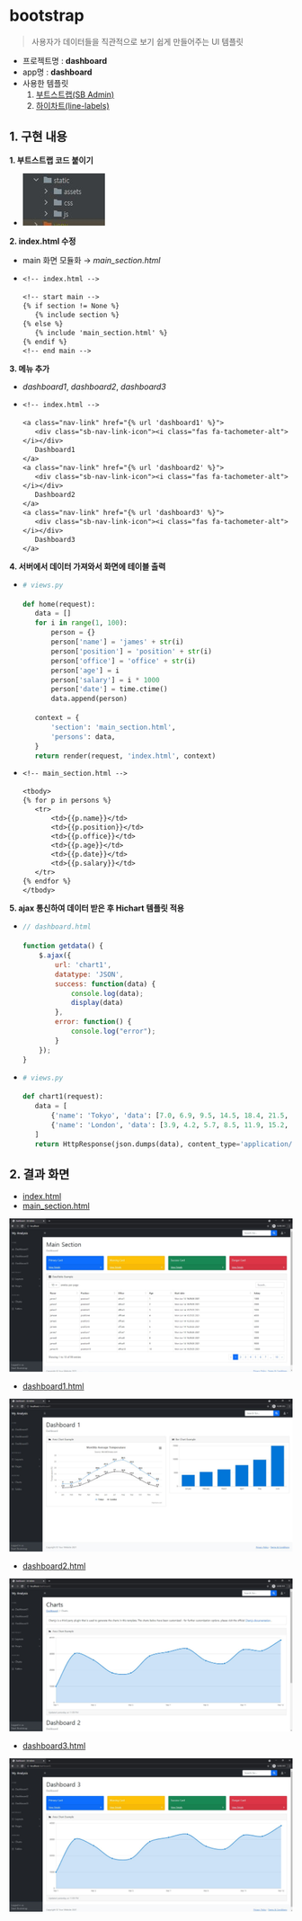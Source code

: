 

# bootstrap

> 사용자가 데이터들을 직관적으로 보기 쉽게 만들어주는 UI 템플릿

- 프로젝트명 : **dashboard**
- app명 : **dashboard**
- 사용한 템플릿
  1. [부트스트랩(SB Admin)](https://startbootstrap.com/template/sb-admin)
  2. [하이차트(line-labels)](https://www.highcharts.com/demo/line-labels)





## 1. 구현 내용

**1. 부트스트랩 코드 붙이기**

   - ![bootstrap00](md-images/bootstrap00.JPG)

     

**2. index.html 수정**

   - main 화면 모듈화 → *main_section.html*

   - ```django
     <!-- index.html -->
     
     <!-- start main -->
     {% if section != None %}
     	{% include section %}
     {% else %}
     	{% include 'main_section.html' %}
     {% endif %}
     <!-- end main -->
     ```


**3. 메뉴 추가**

   - *dashboard1*, *dashboard2*, *dashboard3*

   - ```django
     <!-- index.html -->
     
     <a class="nav-link" href="{% url 'dashboard1' %}">
     	<div class="sb-nav-link-icon"><i class="fas fa-tachometer-alt"></i></div>
     	Dashboard1
     </a>
     <a class="nav-link" href="{% url 'dashboard2' %}">
     	<div class="sb-nav-link-icon"><i class="fas fa-tachometer-alt"></i></div>
     	Dashboard2
     </a>
     <a class="nav-link" href="{% url 'dashboard3' %}">
     	<div class="sb-nav-link-icon"><i class="fas fa-tachometer-alt"></i></div>
     	Dashboard3
     </a>
     ```


**4. 서버에서 데이터 가져와서 화면에 테이블 출력**

   - ```python
     # views.py
     
     def home(request):
     	data = []
     	for i in range(1, 100):
     		person = {}
     		person['name'] = 'james' + str(i)
     		person['position'] = 'position' + str(i)
     		person['office'] = 'office' + str(i)
     		person['age'] = i
     		person['salary'] = i * 1000
     		person['date'] = time.ctime()
     		data.append(person)
     
     	context = {
     		'section': 'main_section.html',
     		'persons': data,
     	}
     	return render(request, 'index.html', context)
     ```

   - ```django
     <!-- main_section.html -->
     
     <tbody>
     {% for p in persons %}
     	<tr>
     		<td>{{p.name}}</td>
     		<td>{{p.position}}</td>
     		<td>{{p.office}}</td>
     		<td>{{p.age}}</td>
     		<td>{{p.date}}</td>
     		<td>{{p.salary}}</td>
     	</tr>
     {% endfor %}
     </tbody>
     ```


**5. ajax 통신하여 데이터 받은 후 Hichart 템플릿 적용**

   - ```javascript
     // dashboard.html
     
     function getdata() {
         $.ajax({
             url: 'chart1',
             datatype: 'JSON',
             success: function(data) {
                 console.log(data);
                 display(data)
             },
             error: function() {
                 console.log("error");
             }
         });
     }
     ```

   - ```python
     # views.py
     
     def chart1(request):
     	data = [
     		{'name': 'Tokyo', 'data': [7.0, 6.9, 9.5, 14.5, 18.4, 21.5, 25.2, 26.5, 23.3, 18.3, 13.9, 9.6]},
     		{'name': 'London', 'data': [3.9, 4.2, 5.7, 8.5, 11.9, 15.2, 17.0, 16.6, 14.2, 10.3, 6.6, 4.8]}
     	]
     	return HttpResponse(json.dumps(data), content_type='application/json')
     ```





## 2. 결과 화면

- [index.html](./dashboard/templates/index.html)
- [main_section.html](./dashboard/templates/main_section.html)

![bootstrap01](md-images/bootstrap01.JPG)



- [dashboard1.html](./dashboard/templates/dashboard1.html)

![bootstrap02](md-images/bootstrap02.JPG)



- [dashboard2.html](./dashboard/templates/dashboard2.html)

![bootstrap03](md-images/bootstrap03.JPG)



- [dashboard3.html](./dashboard/templates/dashboard3.html)

![bootstrap04](md-images/bootstrap04.JPG)

